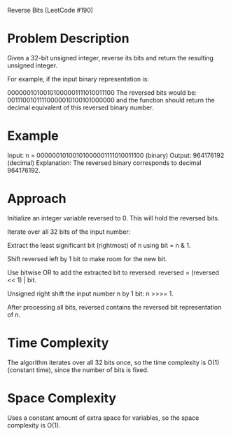 Reverse Bits (LeetCode #190)
# Problem Description
Given a 32-bit unsigned integer, reverse its bits and return the resulting unsigned integer.

For example, if the input binary representation is:

00000010100101000001111010011100
The reversed bits would be:
00111001011110000010100101000000
and the function should return the decimal equivalent of this reversed binary number.

# Example
Input: n = 00000010100101000001111010011100 (binary)
Output: 964176192 (decimal)
Explanation: The reversed binary corresponds to decimal 964176192.

# Approach
Initialize an integer variable reversed to 0. This will hold the reversed bits.

Iterate over all 32 bits of the input number:

Extract the least significant bit (rightmost) of n using bit = n & 1.

Shift reversed left by 1 bit to make room for the new bit.

Use bitwise OR to add the extracted bit to reversed: reversed = (reversed << 1) | bit.

Unsigned right shift the input number n by 1 bit: n >>>= 1.

After processing all bits, reversed contains the reversed bit representation of n.

# Time Complexity
The algorithm iterates over all 32 bits once, so the time complexity is O(1) (constant time), since the number of bits is fixed.

# Space Complexity
Uses a constant amount of extra space for variables, so the space complexity is O(1).
